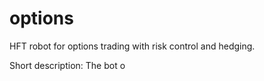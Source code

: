 # options
HFT robot for options trading with risk control and hedging.

Short description:
The bot o